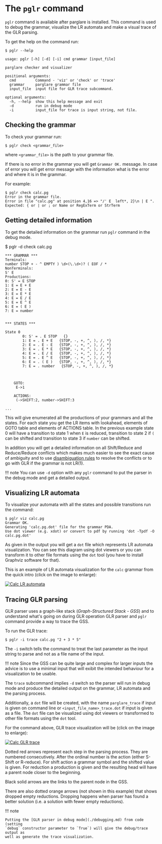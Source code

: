 # The `pglr` command

`pglr` command is available after parglare is installed. This command is used to
debug the grammar, visualize the LR automata and make a visual trace of the GLR
parsing.

To get the help on the command run:

    $ pglr --help

    usage: pglr [-h] [-d] [-i] cmd grammar [input_file]

    parglare checker and visualizer

    positional arguments:
      cmd         Command - 'viz' or 'check' or 'trace'
      grammar     parglare grammar file
      input_file  input file for GLR trace subcommand.

    optional arguments:
      -h, --help  show this help message and exit
      -d          run in debug mode
      -i          input_file for trace is input string, not file.



## Checking the grammar

To check your grammar run:

    $ pglr check <grammar_file>

where `<grammar_file>` is the path to your grammar file.

If there is no error in the grammar you will get `Grammar OK.` message. In case
of error you will get error message with the information what is the error and
where it is in the grammar.

For example:

    $ pglr check calc.pg
    Error in the grammar file.
    Error in file "calc.pg" at position 4,16 => "/' E  left*, 2}\n | E ".
    Expected: { or | or ; or Name or RegExTerm or StrTerm


## Getting detailed information

To get the detailed information on the grammar run `pglr` command in the debug mode.


   $ pglr -d check calc.pg

    *** GRAMMAR ***
    Terminals:
    number STOP + - ^ EMPTY ) \d+(\.\d+)? ( EOF / *
    NonTerminals:
    S' E
    Productions:
    0: S' = E STOP
    1: E = E + E
    2: E = E - E
    3: E = E * E
    4: E = E / E
    5: E = E ^ E
    6: E = ( E )
    7: E = number


    *** STATES ***

    State 0
            0: S' = . E STOP   {}
            1: E = . E + E   {STOP, -, +, ^, ), /, *}
            2: E = . E - E   {STOP, -, +, ^, ), /, *}
            3: E = . E * E   {STOP, -, +, ^, ), /, *}
            4: E = . E / E   {STOP, -, +, ^, ), /, *}
            5: E = . E ^ E   {STOP, -, +, ^, ), /, *}
            6: E = . ( E )   {STOP, -, +, ^, ), /, *}
            7: E = . number   {STOP, -, +, ^, ), /, *}



        GOTO:
         E->1

        ACTIONS:
         (->SHIFT:2, number->SHIFT:3

    ...


This will give enumerated all the productions of your grammars and all the
states. For each state you get the LR items with lookahead, elements of GOTO
table and elements of ACTIONS table. In the previous example state 0 will have a
transition to state 1 when `E` is reduced, transition to state 2 if `(` can
be shifted and transition to state 3 if `number` can be shifted.

In addition you will get a detailed information on all Shift/Reduce and
Reduce/Reduce conflicts which makes much easier to see the exact cause of
ambiguity and to use [disambiguation rules](./conflicts.md#resolving-conflicts)
to resolve the conflicts or to go with GLR if the grammar is not LR(1).

!!! note
    You can use `-d` option with any `pglr` command to put the parser in the debug
    mode and get a detailed output.


## Visualizing LR automata

To visualize your automata with all the states and possible transitions run the
command:

    $ pglr viz calc.pg
    Grammar OK.
    Generating 'calc.pg.dot' file for the grammar PDA.
    Use dot viewer (e.g. xdot) or convert to pdf by running 'dot -Tpdf -O calc.pg.dot'

As given in the output you will get a `dot` file which represents LR automata
visualization. You can see this diagram using dot viewers or you can transform
it to other file formats using the `dot` tool (you have to install Graphviz
software for that).

This is an example of LR automata visualization for the `calc` grammar from the
quick intro (click on the image to enlarge):

[![Calc LR automata](./images/calc.pg.dot.png)](./images/calc.pg.dot.png)



## Tracing GLR parsing

GLR parser uses a graph-like stack (_Graph-Structured Stack - GSS_) and to
understand what's going on during GLR operation GLR parser and `pglr` command
provide a way to trace the GSS.

To run the GLR trace:

    $ pglr -i trace calc.pg "2 + 3 * 5"

The `-i` switch tells the command to treat the last parameter as the input
string to parse and not as a file name of the input.


!!! note
    Since the GSS can be quite large and complex for larger inputs the advice is
    to use a minimal input that will exibit the intended behaviour for a
    visualization to be usable.

The `trace` subcommand implies `-d` switch so the parser will run in debug mode
and produce the detailed output on the grammar, LR automata and the parsing
process.

Additionally, a `dot` file will be created, with the name `parglare_trace` if
input is given on command line or `<input_file_name>_trace.dot` if input is
given as a file. The `dot` file can be visualized using dot viewers or
transformed to other file formats using the `dot` tool.

For the command above, GLR trace visualization will be (click on the image to
enlarge):

[![Calc GLR trace](./images/calc_trace.dot.png)](./images/calc_trace.dot.png)

Dotted red arrows represent each step in the parsing process. They are numbered
consecutively. After the ordinal number is the action (either S-Shift or
R-reduce). For shift action a grammar symbol and the shifted value is given. For
reduction a production is given and the resulting head will have a parent node
closer to the beginning.

Black solid arrows are the links to the parent node in the GSS.

There are also dotted orange arrows (not shown in this example) that shows dropped
empty reductions. Dropping happens when parser has found a better solution (i.e. a
solution with fewer empty reductions).

!!! note

    Putting the [GLR parser in debug mode](./debugging.md) from code (setting
    `debug` constructor parameter to `True`) will give the debug/trace output as
    well as generate the trace visualization.
